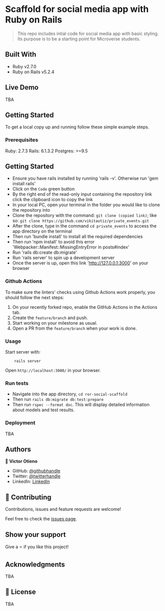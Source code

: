 # Scaffold for social media app with Ruby on Rails

> This repo includes intial code for social media app with basic styling. Its purpose is to be a starting point for Microverse students.

## Built With

- Ruby v2.7.0
- Ruby on Rails v5.2.4

## Live Demo

TBA

## Getting Started

To get a local copy up and running follow these simple example steps.

### Prerequisites

Ruby: 2.7.3
Rails: 6.1.3.2
Postgres: >=9.5

## Getting Started

- Ensure you have rails installed by running 'rails -v'. Otherwise run 'gem install rails'
- Click on the `Code` green button
- By the right end of the read-only input containing the repository link click the clipboard icon to copy the link
- In your local PC, open your terminal in the folder you would like to clone the repository into
- Clone the repository with the command: `git clone (copied link)`; like so: `git clone https://github.com/vikitaotiz/private_events.git`
- After the clone, type in the command `cd private_events` to access the app directory on the terminal
- Then run 'bundle install' to install all the required dependencies
- Then run 'npm install' to avoid this error 'Webpacker::Manifest::MissingEntryError in posts#index'
- Run 'rails db:create db:migrate'
- Run 'rails server' to spin up a development server
- Once the server is up, open this link 'http://127.0.0.1:3000' on your browser

### Github Actions

To make sure the linters' checks using Github Actions work properly, you should follow the next steps:

1. On your recently forked repo, enable the GitHub Actions in the Actions tab.
2. Create the `feature/branch` and push.
3. Start working on your milestone as usual.
4. Open a PR from the `feature/branch` when your work is done.

### Usage

Start server with:

```
    rails server
```

Open `http://localhost:3000/` in your browser.

### Run tests

- Navigate into the app directory, `cd ror-social-scaffold`
- Then run `rails db:migrate db:test:prepare`
- Then run `rspec --format doc`. This will display detailed information about models and test results.

### Deployment

TBA

## Authors

:bust_in_silhouette: **Victor Otieno**

- GitHub: [@githubhandle](https://github.com/vikitaotiz)
- Twitter: [@twitterhandle](https://twitter.com/victoro29641869)
- LinkedIn: [LinkedIn](https://www.linkedin.com/in/victor-otieno-oluoch/)

## 🤝 Contributing

Contributions, issues and feature requests are welcome!

Feel free to check the [issues page](issues/).

## Show your support

Give a ⭐️ if you like this project!

## Acknowledgments

TBA

## 📝 License

TBA
